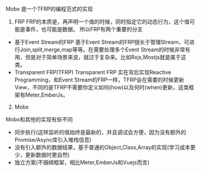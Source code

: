 Mobx 是一个TFRP的编程范式的实现

1. FRP
FRP的本质是，再声明一个值的时候，同时指定它的动态行为，这个值可能是事件，也可能是数据。
所以FRP有两个重要的分支
- 基于Event Stream的FRP
基于Event Stream的FRP擅长于管理Stream，可进行Join,split,merge,map等等。在需要处理多个Event Stream的时候非常有用，但是对于简单场景来说，就过于复杂来。比如Rxjs,Mostjs就是属于这类。
- Transparent FRP(TFRP)
Transparent FRP 实在背后实现Reactive Programming，和Event Stream的FRP一样，TFRP会在需要的时候更新View，不同的是TFRP不需要你定义如何(how)以及何时(when)更新，这类框架有Meter,EmberJs。

2. Mobx

Mobx和其他的实现有些不同
- 同步执行(这样监听的值始终是最新的，并且调试会方便，因为没有额外的Promise/Async库引入堆栈信息)
- 没有引入额外的数据结果，基于普通的Object,Class,Array的实现(学习成本更少，更新数据时更自然)
- 独立方案(不捆绑框架，相比Meter,EmberJs和Vuejs而言)

